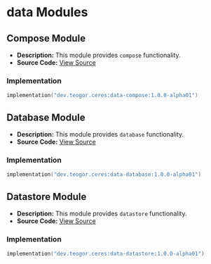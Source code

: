 # data Modules

## Compose Module
- **Description:** This module provides `compose` functionality.
- **Source Code:** [View Source](../data/compose)

### Implementation
```kotlin
implementation("dev.teogor.ceres:data-compose:1.0.0-alpha01")
```

## Database Module
- **Description:** This module provides `database` functionality.
- **Source Code:** [View Source](../data/database)

### Implementation
```kotlin
implementation("dev.teogor.ceres:data-database:1.0.0-alpha01")
```

## Datastore Module
- **Description:** This module provides `datastore` functionality.
- **Source Code:** [View Source](../data/datastore)

### Implementation
```kotlin
implementation("dev.teogor.ceres:data-datastore:1.0.0-alpha01")
```

